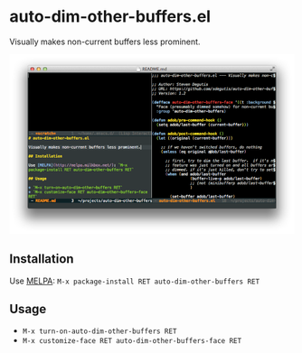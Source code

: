# auto-dim-other-buffers.el

Visually makes non-current buffers less prominent.

![screenshot](screenshot.png)

## Installation

Use [MELPA](http://melpa.milkbox.net/): `M-x package-install RET auto-dim-other-buffers RET`

## Usage

* `M-x turn-on-auto-dim-other-buffers RET`
* `M-x customize-face RET auto-dim-other-buffers-face RET`
